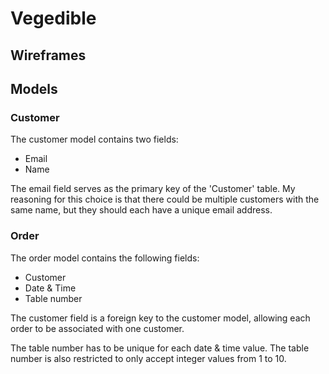 # Vegedible

## Wireframes

## Models

### Customer

The customer model contains two fields:
* Email
* Name

The email field serves as the primary key of the 'Customer' table.
My reasoning for this choice is that there could be multiple customers with the same name, but they should each have a unique email address.

### Order

The order model contains the following fields:
* Customer
* Date & Time
* Table number

The customer field is a foreign key to the customer model, allowing each order to be associated with one customer.

The table number has to be unique for each date & time value.
The table number is also restricted to only accept integer values from 1 to 10.
